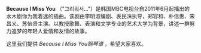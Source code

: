 

**Because I Miss You**
（"그리워서..."）是韩国MBC电视台自2011年6月起播出的水木剧你为我着迷的插曲。该剧由李明淑编剧、表民洙执导，郑容和、朴信惠、宋昌义、苏怡贤主演。以教授歌舞、表演和文学专业的艺术大学为背景，讲述一群努力追梦的年轻人爱情和友情的故事。

  
这里我们提供 _Because I Miss You钢琴谱_ ，希望大家喜欢。

